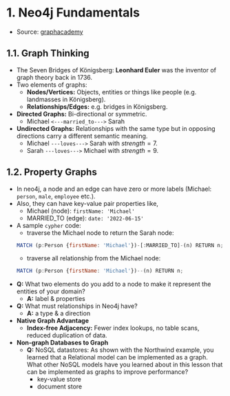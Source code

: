 # 1. Neo4j Fundamentals
* Source: [graphacademy](https://graphacademy.neo4j.com/)
## 1.1. Graph Thinking
* The Seven Bridges of Königsberg: **Leonhard Euler** was the inventor of graph theory back in 1736.
* Two elements of graphs:
    * **Nodes/Vertices:** Objects, entities or things like people (e.g. landmasses in Königsberg).
    * **Relationships/Edges:** e.g. bridges in Königsberg.
* **Directed Graphs:** Bi-directional or symmetric.
    * Michael `<---married_to--->` Sarah
* **Undirected Graphs:** Relationships with the same type but in opposing directions carry a different semantic meaning.
    * Michael `---loves--->` Sarah with $strength = 7$.
    * Sarah `---loves--->` Michael with $strength = 9$.
## 1.2. Property Graphs
* In neo4j, a node and an edge can have zero or more labels (Michael: `person`, `male`, `employee` etc.).
* Also, they can have key-value pair properties like,
    * Michael (node): `firstName: 'Michael'`
    * MARRIED_TO (edge): `date: '2022-06-15'`
* A sample `cypher` code:
    * traverse the Michael node to return the Sarah node:
    ```js
    MATCH (p:Person {firstName: 'Michael'})-[:MARRIED_TO]-(n) RETURN n;
    ```
    * traverse all relationship from the Michael node:
    ```js
    MATCH (p:Person {firstName: 'Michael'})--(n) RETURN n;
    ```
* **Q:** What two elements do you add to a node to make it represent the entities of your domain?
    * **A:** label & properties
* **Q:** What must relationships in Neo4j have?
    * **A:** a type & a direction
* **Native Graph Advantage**
    * **Index-free Adjacency:** Fewer index lookups, no table scans, reduced duplication of data.
* **Non-graph Databases to Graph**
    * **Q:** NoSQL datastores: As shown with the Northwind example, you learned that a Relational model can be implemented as a graph. What other NoSQL models have you learned about in this lesson that can be implemented as graphs to improve performance?
        * key-value store
        * document store
